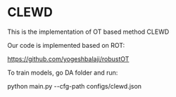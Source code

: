 # CLEWD
This is the implementation of OT based method CLEWD

Our code is implemented based on ROT:

https://github.com/yogeshbalaji/robustOT


To train models, go DA folder and run:

python main.py --cfg-path configs/clewd.json

